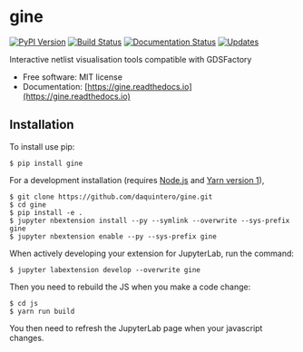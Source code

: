 # gine

[![PyPI Version](https://img.shields.io/pypi/v/gine.svg)](https://pypi.python.org/pypi/gine)
[![Build Status](https://img.shields.io/travis/daquintero/gine.svg)](https://travis-ci.com/daquintero/gine)
[![Documentation Status](https://readthedocs.org/projects/gine/badge/?version=latest)](https://gine.readthedocs.io/en/latest/?version=latest)
[![Updates](https://pyup.io/repos/github/daquintero/gine/shield.svg)](https://pyup.io/repos/github/daquintero/gine/)

Interactive netlist visualisation tools compatible with GDSFactory

- Free software: MIT license
- Documentation: [https://gine.readthedocs.io](https://gine.readthedocs.io)

## Installation

To install use pip:

    $ pip install gine

For a development installation (requires [Node.js](https://nodejs.org) and [Yarn version 1](https://classic.yarnpkg.com/)),

    $ git clone https://github.com/daquintero/gine.git
    $ cd gine
    $ pip install -e .
    $ jupyter nbextension install --py --symlink --overwrite --sys-prefix gine
    $ jupyter nbextension enable --py --sys-prefix gine

When actively developing your extension for JupyterLab, run the command:

    $ jupyter labextension develop --overwrite gine

Then you need to rebuild the JS when you make a code change:

    $ cd js
    $ yarn run build

You then need to refresh the JupyterLab page when your javascript changes.
